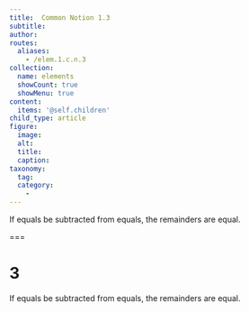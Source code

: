 ```yaml
---
title:  Common Notion 1.3
subtitle: 
author:
routes:
  aliases:
    - /elem.1.c.n.3
collection:
  name: elements
  showCount: true
  showMenu: true
content:
  items: '@self.children'
child_type: article
figure:
  image:
  alt:
  title:
  caption:
taxonomy:
  tag:
  category:
    - 
---
```


<p>If equals be subtracted from equals, the remainders are equal.</p>

===

<h1>3</h1>
<p>If equals be subtracted from equals, the remainders are equal.</p>
